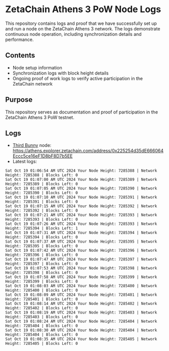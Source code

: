 # ZetaChain Athens 3 PoW Node Logs
This repository contains logs and proof that we have successfully set up and run a node on the ZetaChain Athens 3 network. The logs demonstrate continuous node operation, including synchronization details and performance.

## Contents
- Node setup information
- Synchronization logs with block height details
- Ongoing proof of work logs to verify active participation in the ZetaChain network

## Purpose
This repository serves as documentation and proof of participation in the ZetaChain Athens 3 PoW testnet.

## Logs

- [Third Bunny](https://thirdbunny.xyz/) node: https://athens.explorer.zetachain.com/address/0x225254d35dE666064Eccc5ce16eF1D8bF8D7b5EE
- Latest logs:
```
Sat Oct 19 01:06:54 AM UTC 2024 Your Node Height: 7285388 | Network Height: 7285388 | Blocks Left: 0
Sat Oct 19 01:07:00 AM UTC 2024 Your Node Height: 7285389 | Network Height: 7285389 | Blocks Left: 0
Sat Oct 19 01:07:05 AM UTC 2024 Your Node Height: 7285390 | Network Height: 7285390 | Blocks Left: 0
Sat Oct 19 01:07:10 AM UTC 2024 Your Node Height: 7285391 | Network Height: 7285391 | Blocks Left: 0
Sat Oct 19 01:07:15 AM UTC 2024 Your Node Height: 7285392 | Network Height: 7285392 | Blocks Left: 0
Sat Oct 19 01:07:21 AM UTC 2024 Your Node Height: 7285393 | Network Height: 7285393 | Blocks Left: 0
Sat Oct 19 01:07:26 AM UTC 2024 Your Node Height: 7285393 | Network Height: 7285394 | Blocks Left: 1
Sat Oct 19 01:07:31 AM UTC 2024 Your Node Height: 7285394 | Network Height: 7285394 | Blocks Left: 0
Sat Oct 19 01:07:37 AM UTC 2024 Your Node Height: 7285395 | Network Height: 7285395 | Blocks Left: 0
Sat Oct 19 01:07:42 AM UTC 2024 Your Node Height: 7285396 | Network Height: 7285396 | Blocks Left: 0
Sat Oct 19 01:07:47 AM UTC 2024 Your Node Height: 7285397 | Network Height: 7285397 | Blocks Left: 0
Sat Oct 19 01:07:53 AM UTC 2024 Your Node Height: 7285398 | Network Height: 7285398 | Blocks Left: 0
Sat Oct 19 01:07:58 AM UTC 2024 Your Node Height: 7285399 | Network Height: 7285399 | Blocks Left: 0
Sat Oct 19 01:08:03 AM UTC 2024 Your Node Height: 7285400 | Network Height: 7285400 | Blocks Left: 0
Sat Oct 19 01:08:09 AM UTC 2024 Your Node Height: 7285401 | Network Height: 7285401 | Blocks Left: 0
Sat Oct 19 01:08:14 AM UTC 2024 Your Node Height: 7285402 | Network Height: 7285402 | Blocks Left: 0
Sat Oct 19 01:08:19 AM UTC 2024 Your Node Height: 7285403 | Network Height: 7285403 | Blocks Left: 0
Sat Oct 19 01:08:24 AM UTC 2024 Your Node Height: 7285404 | Network Height: 7285404 | Blocks Left: 0
Sat Oct 19 01:08:30 AM UTC 2024 Your Node Height: 7285404 | Network Height: 7285404 | Blocks Left: 0
Sat Oct 19 01:08:35 AM UTC 2024 Your Node Height: 7285405 | Network Height: 7285405 | Blocks Left: 0
```
